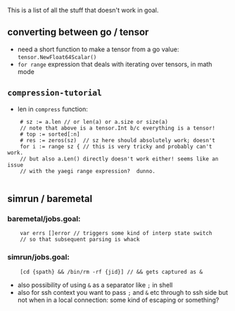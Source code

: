 This is a list of all the stuff that doesn't work in goal.

## converting between go / tensor

* need a short function to make a tensor from a go value: `tensor.NewFloat64Scalar()`
* `for range` expression that deals with iterating over tensors, in math mode

## `compression-tutorial`

* len in `compress` function:

```Goal
    # sz := a.len // or len(a) or a.size or size(a)
    // note that above is a tensor.Int b/c everything is a tensor!
    # top := sorted[:n]
    # res := zeros(sz)  // sz here should absolutely work; doesn't
    for i := range sz { // this is very tricky and probably can't work.
    // but also a.Len() directly doesn't work either! seems like an issue
    // with the yaegi range expression?  dunno.
```

```Goal
```


## simrun / baremetal

### baremetal/jobs.goal:
```Goal
    var errs []error // triggers some kind of interp state switch
    // so that subsequent parsing is whack
``` 

### simrun/jobs.goal:

```Goal
    [cd {spath} && /bin/rm -rf {jid}] // && gets captured as &
```

* also possibility of using `&` as a separator like `;` in shell
* also for ssh context you want to pass `;` and `&` etc through to ssh side
but not when in a local connection: some kind of escaping or something?


